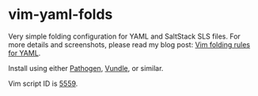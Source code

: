 # vim-yaml-folds

Very simple folding configuration for YAML and SaltStack SLS files.  For more
details and screenshots, please read my blog post: [Vim folding rules for
YAML][].

Install using either [Pathogen][], [Vundle][], or similar.


Vim script ID is [5559](http://www.vim.org/scripts/script.php?script_id=5559).


[Vim folding rules for YAML]: http://droun.in/posts/programming/yaml_vim_folds/
[Pathogen]: https://github.com/tpope/vim-pathogen
[Vundle]: https://github.com/VundleVim/Vundle.vim
